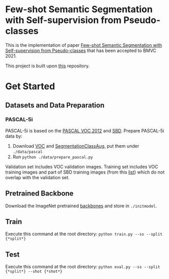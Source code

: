# Few-shot Semantic Segmentation with Self-supervision from Pseudo-classes

This is the implementation of paper 
[Few-shot Semantic Segmentation with Self-supervision from Pseudo-classes](https://arxiv.org/abs/2110.11742)
that has been accepted to BMVC 2021.

This project is built upon [this](https://github.com/dvlab-research/PFENet) repository.

# Get Started

## Datasets and Data Preparation

### PASCAL-5i

PASCAL-5i is based on the [PASCAL VOC 2012](http://host.robots.ox.ac.uk/pascal/VOC/voc2012/) and 
[SBD](http://home.bharathh.info/pubs/codes/SBD/download.html). Prepare PASCAL-5i data by:

1. Download [VOC](http://host.robots.ox.ac.uk/pascal/VOC/voc2012/VOCtrainval_11-May-2012.tar) and
[SegmentationClassAug](https://drive.google.com/drive/folders/1N00R9m9qe2rKZChZ8N7Hib_HR2HGtXHp),
put them under `./data/pascal`
2. Run `python ./data/prepare_pascal.py`

Validation set includes VOC validation images.
Training set includes VOC training images and part of SBD training images 
(from this [list](http://home.bharathh.info/pubs/codes/SBD/download.html))
which do not overlap with the validation set.

## Pretrained Backbone

Download the ImageNet pretrained 
[backbones](https://mycuhk-my.sharepoint.com/:u:/g/personal/1155122171_link_cuhk_edu_hk/EQEY0JxITwVHisdVzusEqNUBNsf1CT8MsALdahUhaHrhlw?e=4%3a2o3XTL&at=9) 
and store in `./initmodel`.

## Train

Execute this command at the root directory:
`python train.py --ss --split {*split*}`

## Test

Execute this command at the root directory:
`python eval.py --ss --split {*split*} --shot {*shot*}`
